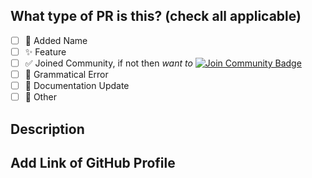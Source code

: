 ## What type of PR is this? (check all applicable)


- [ ] 🚀 Added Name
- [ ] ✨ Feature
- [ ] ✅ Joined Community, if not then *want to* <a href="https://discord.gg/XTW52Kt"><img src="https://img.shields.io/discord/733027681184251937.svg?style=flat&label=Join%20Community&color=7289DA" alt="Join Community Badge"/></a>
- [ ] 🐛 Grammatical Error
- [ ] 📝 Documentation Update
- [ ] 🚩 Other

## Description



## Add Link of GitHub Profile


